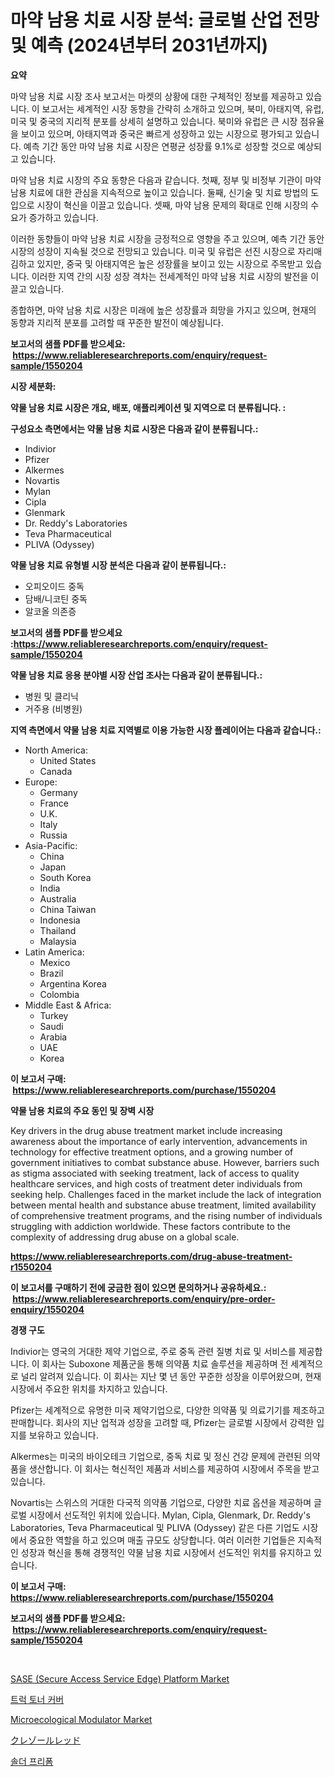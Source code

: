 <p><h1>마약 남용 치료 시장 분석: 글로벌 산업 전망 및 예측 (2024년부터 2031년까지)</h1></p><p><strong>요약</strong></p>
<p><p>마약 남용 치료 시장 조사 보고서는 마켓의 상황에 대한 구체적인 정보를 제공하고 있습니다. 이 보고서는 세계적인 시장 동향을 간략히 소개하고 있으며, 북미, 아태지역, 유럽, 미국 및 중국의 지리적 분포를 상세히 설명하고 있습니다. 북미와 유럽은 큰 시장 점유율을 보이고 있으며, 아태지역과 중국은 빠르게 성장하고 있는 시장으로 평가되고 있습니다. 예측 기간 동안 마약 남용 치료 시장은 연평균 성장률 9.1%로 성장할 것으로 예상되고 있습니다.</p><p>마약 남용 치료 시장의 주요 동향은 다음과 같습니다. 첫째, 정부 및 비정부 기관이 마약 남용 치료에 대한 관심을 지속적으로 높이고 있습니다. 둘째, 신기술 및 치료 방법의 도입으로 시장이 혁신을 이끌고 있습니다. 셋째, 마약 남용 문제의 확대로 인해 시장의 수요가 증가하고 있습니다.</p><p>이러한 동향들이 마약 남용 치료 시장을 긍정적으로 영향을 주고 있으며, 예측 기간 동안 시장의 성장이 지속될 것으로 전망되고 있습니다. 미국 및 유럽은 선진 시장으로 자리매김하고 있지만, 중국 및 아태지역은 높은 성장률을 보이고 있는 시장으로 주목받고 있습니다. 이러한 지역 간의 시장 성장 격차는 전세계적인 마약 남용 치료 시장의 발전을 이끌고 있습니다.</p><p>종합하면, 마약 남용 치료 시장은 미래에 높은 성장률과 희망을 가지고 있으며, 현재의 동향과 지리적 분포를 고려할 때 꾸준한 발전이 예상됩니다.</p></p>
<p><strong>보고서의 샘플 PDF를 받으세요: &nbsp;<a href="https://www.reliableresearchreports.com/enquiry/request-sample/1550204">https://www.reliableresearchreports.com/enquiry/request-sample/1550204</a></strong></p>
<p><strong>시장 세분화:</strong></p>
<p><strong> 약물 남용 치료 시장은 개요, 배포, 애플리케이션 및 지역으로 더 분류됩니다. :</strong></p>
<p><strong>구성요소 측면에서는 약물 남용 치료 시장은 다음과 같이 분류됩니다.:</strong></p>
<p><ul><li>Indivior</li><li>Pfizer</li><li>Alkermes</li><li>Novartis</li><li>Mylan</li><li>Cipla</li><li>Glenmark</li><li>Dr. Reddy's Laboratories</li><li>Teva Pharmaceutical</li><li>PLIVA (Odyssey)</li></ul></p>
<p><strong> 약물 남용 치료 유형별 시장 분석은 다음과 같이 분류됩니다.:</strong></p>
<p><ul><li>오피오이드 중독</li><li>담배/니코틴 중독</li><li>알코올 의존증</li></ul></p>
<p><strong>보고서의 샘플 PDF를 받으세요 :<a href="https://www.reliableresearchreports.com/enquiry/request-sample/1550204">https://www.reliableresearchreports.com/enquiry/request-sample/1550204</a></strong></p>
<p><strong> 약물 남용 치료 응용 분야별 시장 산업 조사는 다음과 같이 분류됩니다.:</strong></p>
<p><ul><li>병원 및 클리닉</li><li>거주용 (비병원)</li></ul></p>
<p><strong>지역 측면에서 약물 남용 치료 지역별로 이용 가능한 시장 플레이어는 다음과 같습니다.:</strong></p>
<p><ul>
    <li>
        North America:
        <ul>
            <li>United States</li>
            <li>Canada</li>
        </ul>
    </li>
    <li>
        Europe:
        <ul>
            <li>Germany</li>
            <li>France</li>
            <li>U.K.</li>
            <li>Italy</li>
            <li>Russia</li>
        </ul>
    </li>
    <li>
        Asia-Pacific:
        <ul>
            <li>China</li>
            <li>Japan</li>
            <li>South Korea</li>
            <li>India</li>
            <li>Australia</li>
            <li>China Taiwan</li>
            <li>Indonesia</li>
            <li>Thailand</li>
            <li>Malaysia</li>
        </ul>
    </li>
    <li>
        Latin America:
        <ul>
            <li>Mexico</li>
            <li>Brazil</li>
            <li>Argentina Korea</li>
            <li>Colombia</li>
        </ul>
    </li>
    <li>
        Middle East & Africa:
        <ul>
            <li>Turkey</li>
            <li>Saudi</li>
            <li>Arabia</li>
            <li>UAE</li>
            <li>Korea</li>
        </ul>
    </li>
    </ul></p>
<p><strong>이 보고서 구매: &nbsp;<a href="https://www.reliableresearchreports.com/purchase/1550204">https://www.reliableresearchreports.com/purchase/1550204</a></strong></p>
<p><strong>약물 남용 치료의 주요 동인 및 장벽 시장</strong></p>
<p><p>Key drivers in the drug abuse treatment market include increasing awareness about the importance of early intervention, advancements in technology for effective treatment options, and a growing number of government initiatives to combat substance abuse. However, barriers such as stigma associated with seeking treatment, lack of access to quality healthcare services, and high costs of treatment deter individuals from seeking help. Challenges faced in the market include the lack of integration between mental health and substance abuse treatment, limited availability of comprehensive treatment programs, and the rising number of individuals struggling with addiction worldwide. These factors contribute to the complexity of addressing drug abuse on a global scale.</p></p>
<p><strong><a href="https://www.reliableresearchreports.com/drug-abuse-treatment-r1550204">https://www.reliableresearchreports.com/drug-abuse-treatment-r1550204</a></strong></p>
<p><strong>이 보고서를 구매하기 전에 궁금한 점이 있으면 문의하거나 공유하세요.: &nbsp;<a href="https://www.reliableresearchreports.com/enquiry/pre-order-enquiry/1550204">https://www.reliableresearchreports.com/enquiry/pre-order-enquiry/1550204</a></strong></p>
<p><strong>경쟁 구도</strong></p>
<p><p>Indivior는 영국의 거대한 제약 기업으로, 주로 중독 관련 질병 치료 및 서비스를 제공합니다. 이 회사는 Suboxone 제품군을 통해 의약품 치료 솔루션을 제공하며 전 세계적으로 널리 알려져 있습니다. 이 회사는 지난 몇 년 동안 꾸준한 성장을 이루어왔으며, 현재 시장에서 주요한 위치를 차지하고 있습니다.</p><p>Pfizer는 세계적으로 유명한 미국 제약기업으로, 다양한 의약품 및 의료기기를 제조하고 판매합니다. 회사의 지난 업적과 성장을 고려할 때, Pfizer는 글로벌 시장에서 강력한 입지를 보유하고 있습니다.</p><p>Alkermes는 미국의 바이오테크 기업으로, 중독 치료 및 정신 건강 문제에 관련된 의약품을 생산합니다. 이 회사는 혁신적인 제품과 서비스를 제공하여 시장에서 주목을 받고 있습니다.</p><p>Novartis는 스위스의 거대한 다국적 의약품 기업으로, 다양한 치료 옵션을 제공하며 글로벌 시장에서 선도적인 위치에 있습니다. Mylan, Cipla, Glenmark, Dr. Reddy's Laboratories, Teva Pharmaceutical 및 PLIVA (Odyssey) 같은 다른 기업도 시장에서 중요한 역할을 하고 있으며 매출 규모도 상당합니다. 여러 이러한 기업들은 지속적인 성장과 혁신을 통해 경쟁적인 약물 남용 치료 시장에서 선도적인 위치를 유지하고 있습니다.</p></p>
<p><strong>이 보고서 구매: &nbsp; <a href="https://www.reliableresearchreports.com/purchase/1550204">https://www.reliableresearchreports.com/purchase/1550204</a></strong></p>
<p><strong>보고서의 샘플 PDF를 받으세요: &nbsp;<a href="https://www.reliableresearchreports.com/enquiry/request-sample/1550204">https://www.reliableresearchreports.com/enquiry/request-sample/1550204</a></strong><strong></strong></p>
<p>&nbsp;</p>
<p><p><a href="https://issuu.com/reportprime-2/docs/sase-secure-access-service-edge-platform-market-si">SASE (Secure Access Service Edge) Platform Market</a></p><p><a href="https://github.com/Elenrrera7685/Market-Research-Report-List-1/blob/main/408723217141.md">트럭 토너 커버</a></p><p><a href="https://issuu.com/reportprime-2/docs/microecological-modulator-market-size-2030.pptx">Microecological Modulator Market</a></p><p><a href="https://github.com/dzy793153605/Market-Research-Report-List-1/blob/main/465706518534.md">クレゾールレッド</a></p><p><a href="https://github.com/vsn7qpua81q/Market-Research-Report-List-1/blob/main/468512417140.md">솔더 프리폼</a></p></p>